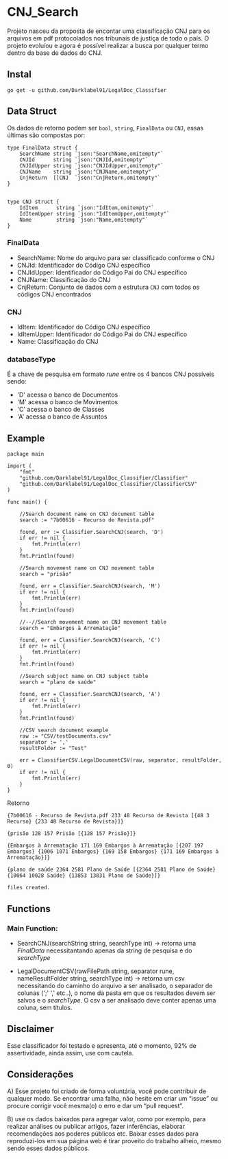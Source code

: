 # CNJ_Search
Projeto nasceu da proposta de encontar uma classificação CNJ para os arquivos em pdf protocolados nos tribunais de justiça de todo o país. O projeto evoluíou e agora é possível realizar a busca por qualquer termo dentro da base de dados do CNJ.

## Instal
``` go get -u github.com/Darklabel91/LegalDoc_Classifier ```

## Data Struct
Os dados de retorno podem ser ```bool```, ```string```, ```FinalData``` ou ```CNJ```, essas últimas são compostas por:

``` 
type FinalData struct {
	SearchName string `json:"SearchName,omitempty"`
	CNJId      string `json:"CNJId,omitempty"`
	CNJIdUpper string `json:"CNJIdUpper,omitempty"`
	CNJName    string `json:"CNJName,omitempty"`
	CnjReturn  []CNJ  `json:"CnjReturn,omitempty"`
}


type CNJ struct {
	IdItem      string `json:"IdItem,omitempty"`
	IdItemUpper string `json:"IdItemUpper,omitempty"`
	Name        string `json:"Name,omitempty"`
}

```
### FinalData
- SearchName: Nome do arquivo para ser classificado conforme o CNJ
- CNJId: Identificador do Código CNJ específico
- CNJIdUpper: Identificador do Código Pai do CNJ específico
- CNJName: Classificação do CNJ
- CnjReturn: Conjunto de dados com a estrutura ```CNJ``` com todos os códigos CNJ encontrados

### CNJ
- IdItem: Identificador do Código CNJ específico
- IdItemUpper: Identificador do Código Pai do CNJ específico
- Name: Classificação do CNJ


### databaseType
É a chave de pesquisa em formato *rune* entre os 4 bancos CNJ possíveis sendo:
- 'D' acessa o banco de Documentos
- 'M' acessa o banco de Movimentos
- 'C' acessa o banco de Classes
- 'A' acessa o banco de Assuntos

## Example

``` 
package main

import (
	"fmt"
	"github.com/Darklabel91/LegalDoc_Classifier/Classifier"
	"github.com/Darklabel91/LegalDoc_Classifier/ClassifierCSV"
)

func main() {

	//Search document name on CNJ document table
	search := "7b00616 - Recurso de Revista.pdf"

	found, err := Classifier.SearchCNJ(search, 'D')
	if err != nil {
		fmt.Println(err)
	}
	fmt.Println(found)

	//Search movement name on CNJ movement table
	search = "prisão"

	found, err = Classifier.SearchCNJ(search, 'M')
	if err != nil {
		fmt.Println(err)
	}
	fmt.Println(found)

	//--//Search movement name on CNJ movement table
	search = "Embargos à Arrematação"

	found, err = Classifier.SearchCNJ(search, 'C')
	if err != nil {
		fmt.Println(err)
	}
	fmt.Println(found)

	//Search subject name on CNJ subject table
	search = "plano de saúde"

	found, err = Classifier.SearchCNJ(search, 'A')
	if err != nil {
		fmt.Println(err)
	}
	fmt.Println(found)

	//CSV search document example
	raw := "CSV/testDocuments.csv"
	separator := ','
	resultFolder := "Test"

	err = ClassifierCSV.LegalDocumentCSV(raw, separator, resultFolder, 0)
	if err != nil {
		fmt.Println(err)
	}
}

 ```
Retorno
``` 
{7b00616 - Recurso de Revista.pdf 233 48 Recurso de Revista [{48 3 Recurso} {233 48 Recurso de Revista}]}

{prisão 128 157 Prisão [{128 157 Prisão}]}

{Embargos à Arrematação 171 169 Embargos à Arrematação [{207 197 Embargos} {1006 1071 Embargos} {169 158 Embargos} {171 169 Embargos à Arrematação}]}

{plano de saúde 2364 2581 Plano de Saúde [{2364 2581 Plano de Saúde} {10064 10028 Saúde} {13853 13831 Plano de Saúde}]}

files created.

 ```

## Functions

### Main Function:
- SearchCNJ(searchString string, searchType int)  ->  retorna uma *FinalData* necessitantando apenas da string de pesquisa e do *searchType*

- LegalDocumentCSV(rawFilePath string, separator rune, nameResultFolder string, searchType int)  -> retorna um csv necessitando do caminho do arquivo a ser analisado, o separador de colunas (';' ',' etc..), o nome da pasta em que os resultados devem ser salvos e o *searchType*. O csv a ser analisado deve conter apenas uma coluna, sem títulos.


## Disclaimer
Esse classificador foi testado e apresenta, até o momento, 92% de assertividade, ainda assim, use com cautela.

## Considerações
A) Esse projeto foi criado de forma voluntária, você pode contribuir de qualquer modo. Se encontrar uma falha, não hesite em criar um “issue” ou  procure corrigir você mesma(o) o erro e dar um “pull request”.

B) use os dados baixados para agregar valor, como por exemplo, para realizar análises ou publicar artigos, fazer inferências, elaborar recomendações aos poderes públicos etc. Baixar esses dados para reproduzi-los em sua página web é tirar proveito do trabalho alheio, mesmo sendo esses dados públicos.

